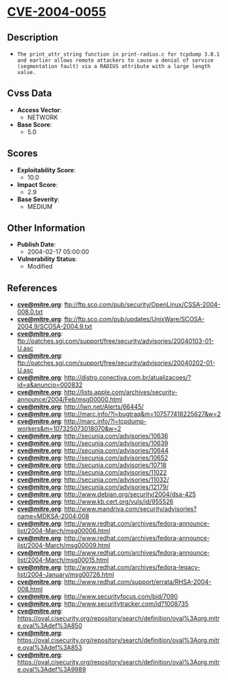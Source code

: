 
# [CVE-2004-0055](ftp://ftp.sco.com/pub/security/OpenLinux/CSSA-2004-008.0.txt)

## Description

- `The print_attr_string function in print-radius.c for tcpdump 3.8.1 and earlier allows remote attackers to cause a denial of service (segmentation fault) via a RADIUS attribute with a large length value.`

## Cvss Data

- **Access Vector**:
  - NETWORK
- **Base Score**:
  - 5.0

## Scores

- **Exploitability Score**:
  - 10.0
- **Impact Score**:
  - 2.9
- **Base Severity**:
  - MEDIUM

## Other Information

- **Publish Date**:
  - 2004-02-17 05:00:00
- **Vulnerability Status**:
  - Modified

## References

- **cve@mitre.org**: ftp://ftp.sco.com/pub/security/OpenLinux/CSSA-2004-008.0.txt
- **cve@mitre.org**: ftp://ftp.sco.com/pub/updates/UnixWare/SCOSA-2004.9/SCOSA-2004.9.txt
- **cve@mitre.org**: ftp://patches.sgi.com/support/free/security/advisories/20040103-01-U.asc
- **cve@mitre.org**: ftp://patches.sgi.com/support/free/security/advisories/20040202-01-U.asc
- **cve@mitre.org**: http://distro.conectiva.com.br/atualizacoes/?id=a&anuncio=000832
- **cve@mitre.org**: http://lists.apple.com/archives/security-announce/2004/Feb/msg00000.html
- **cve@mitre.org**: http://lwn.net/Alerts/66445/
- **cve@mitre.org**: http://marc.info/?l=bugtraq&m=107577418225627&w=2
- **cve@mitre.org**: http://marc.info/?l=tcpdump-workers&m=107325073018070&w=2
- **cve@mitre.org**: http://secunia.com/advisories/10636
- **cve@mitre.org**: http://secunia.com/advisories/10639
- **cve@mitre.org**: http://secunia.com/advisories/10644
- **cve@mitre.org**: http://secunia.com/advisories/10652
- **cve@mitre.org**: http://secunia.com/advisories/10718
- **cve@mitre.org**: http://secunia.com/advisories/11022
- **cve@mitre.org**: http://secunia.com/advisories/11032/
- **cve@mitre.org**: http://secunia.com/advisories/12179/
- **cve@mitre.org**: http://www.debian.org/security/2004/dsa-425
- **cve@mitre.org**: http://www.kb.cert.org/vuls/id/955526
- **cve@mitre.org**: http://www.mandriva.com/security/advisories?name=MDKSA-2004:008
- **cve@mitre.org**: http://www.redhat.com/archives/fedora-announce-list/2004-March/msg00006.html
- **cve@mitre.org**: http://www.redhat.com/archives/fedora-announce-list/2004-March/msg00009.html
- **cve@mitre.org**: http://www.redhat.com/archives/fedora-announce-list/2004-March/msg00015.html
- **cve@mitre.org**: http://www.redhat.com/archives/fedora-legacy-list/2004-January/msg00726.html
- **cve@mitre.org**: http://www.redhat.com/support/errata/RHSA-2004-008.html
- **cve@mitre.org**: http://www.securityfocus.com/bid/7090
- **cve@mitre.org**: http://www.securitytracker.com/id?1008735
- **cve@mitre.org**: https://oval.cisecurity.org/repository/search/definition/oval%3Aorg.mitre.oval%3Adef%3A850
- **cve@mitre.org**: https://oval.cisecurity.org/repository/search/definition/oval%3Aorg.mitre.oval%3Adef%3A853
- **cve@mitre.org**: https://oval.cisecurity.org/repository/search/definition/oval%3Aorg.mitre.oval%3Adef%3A9989
